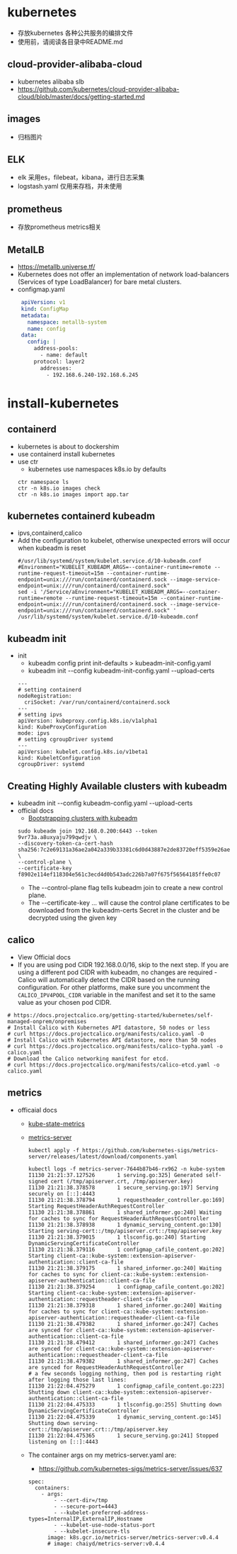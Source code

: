 # kubernetes
- 存放kubernetes 各种公共服务的编排文件
- 使用前，请阅读各目录中README.md

## cloud-provider-alibaba-cloud
- kubernetes alibaba slb
- https://github.com/kubernetes/cloud-provider-alibaba-cloud/blob/master/docs/getting-started.md

## images
- 归档图片

## ELK
- elk 采用es，filebeat，kibana，进行日志采集
- logstash.yaml 仅用来存档，并未使用

## prometheus
- 存放prometheus metrics相关

## MetalLB
- https://metallb.universe.tf/
- Kubernetes does not offer an implementation of network load-balancers (Services of type LoadBalancer) for bare metal clusters.
- configmap.yaml
  ```yaml
   apiVersion: v1
   kind: ConfigMap
   metadata:
     namespace: metallb-system
     name: config
   data:
     config: |
       address-pools:
         - name: default
       protocol: layer2
         addresses:
           - 192.168.6.240-192.168.6.245
  ```

# install-kubernetes

## containerd
- kubernetes is about to dockershim
- use containerd install kubernetes
- use ctr
    - kubernetes use namespaces k8s.io by defaults
  ```shell
  ctr namespace ls
  ctr -n k8s.io images check
  ctr -n k8s.io images import app.tar
   ```

## kubernetes containerd kubeadm
- ipvs,containerd,calico
- Add the configuration to kubelet, otherwise unexpected errors will occur when kubeadm is reset
  ```shell
  #/usr/lib/systemd/system/kubelet.service.d/10-kubeadm.conf 
  #Environment="KUBELET_KUBEADM_ARGS=--container-runtime=remote --runtime-request-timeout=15m --container-runtime-endpoint=unix:///run/containerd/containerd.sock --image-service-endpoint=unix:///run/containerd/containerd.sock"
  sed -i '/Service/aEnvironment="KUBELET_KUBEADM_ARGS=--container-runtime=remote --runtime-request-timeout=15m --container-runtime-endpoint=unix:///run/containerd/containerd.sock --image-service-endpoint=unix:///run/containerd/containerd.sock" ' /usr/lib/systemd/system/kubelet.service.d/10-kubeadm.conf
  ```

## kubeadm init
- init
    - kubeadm config print init-defaults > kubeadm-init-config.yaml
    - kubeadm init --config kubeadm-init-config.yaml --upload-certs
  ```shell
  ---
  # setting containerd
  nodeRegistration:
    criSocket: /var/run/containerd/containerd.sock
  ---
  # setting ipvs
  apiVersion: kubeproxy.config.k8s.io/v1alpha1
  kind: KubeProxyConfiguration
  mode: ipvs
  # setting cgroupDriver systemd
  ---
  apiVersion: kubelet.config.k8s.io/v1beta1
  kind: KubeletConfiguration
  cgroupDriver: systemd
  ```
## Creating Highly Available clusters with kubeadm
- kubeadm init --config kubeadm-config.yaml --upload-certs
- official docs
    - [Bootstrapping clusters with kubeadm](https://kubernetes.io/docs/setup/production-environment/tools/kubeadm/high-availability/)
  ```shell
  sudo kubeadm join 192.168.0.200:6443 --token 9vr73a.a8uxyaju799qwdjv \
  --discovery-token-ca-cert-hash sha256:7c2e69131a36ae2a042a339b33381c6d0d43887e2de83720eff5359e26aec866 \
  --control-plane \
  --certificate-key f8902e114ef118304e561c3ecd4d0b543adc226b7a07f675f56564185ffe0c07
  ```
    - The --control-plane flag tells kubeadm join to create a new control plane.
    - The --certificate-key ... will cause the control plane certificates to be downloaded from the kubeadm-certs Secret in the cluster and be decrypted using the given key

## calico
- View Official docs
- If you are using pod CIDR 192.168.0.0/16, skip to the next step. If you are using a different pod CIDR with kubeadm, no changes are required - Calico will automatically detect the CIDR based on the running configuration. For other platforms, make sure you uncomment the `CALICO_IPV4POOL_CIDR` variable in the manifest and set it to the same value as your chosen pod CIDR.
```shell
# https://docs.projectcalico.org/getting-started/kubernetes/self-managed-onprem/onpremises
# Install Calico with Kubernetes API datastore, 50 nodes or less
# curl https://docs.projectcalico.org/manifests/calico.yaml -O
# Install Calico with Kubernetes API datastore, more than 50 nodes
# curl https://docs.projectcalico.org/manifests/calico-typha.yaml -o calico.yaml
# Download the Calico networking manifest for etcd.
# curl https://docs.projectcalico.org/manifests/calico-etcd.yaml -o calico.yaml
```

## metrics
- officaial docs
    - [kube-state-metrics](https://github.com/kubernetes/kube-state-metrics.git)

    - [metrics-server](https://github.com/kubernetes-sigs/metrics-server.git)
      ```
      kubectl apply -f https://github.com/kubernetes-sigs/metrics-server/releases/latest/download/components.yaml
  
      kubectl logs -f metrics-server-7644b87b46-rx962 -n kube-system
      I1130 21:21:37.127526       1 serving.go:325] Generated self-signed cert (/tmp/apiserver.crt, /tmp/apiserver.key)
      I1130 21:21:38.378578       1 secure_serving.go:197] Serving securely on [::]:4443
      I1130 21:21:38.378794       1 requestheader_controller.go:169] Starting RequestHeaderAuthRequestController
      I1130 21:21:38.378861       1 shared_informer.go:240] Waiting for caches to sync for RequestHeaderAuthRequestController
      I1130 21:21:38.378938       1 dynamic_serving_content.go:130] Starting serving-cert::/tmp/apiserver.crt::/tmp/apiserver.key
      I1130 21:21:38.379015       1 tlsconfig.go:240] Starting DynamicServingCertificateController
      I1130 21:21:38.379116       1 configmap_cafile_content.go:202] Starting client-ca::kube-system::extension-apiserver-authentication::client-ca-file
      I1130 21:21:38.379175       1 shared_informer.go:240] Waiting for caches to sync for client-ca::kube-system::extension-apiserver-authentication::client-ca-file
      I1130 21:21:38.379254       1 configmap_cafile_content.go:202] Starting client-ca::kube-system::extension-apiserver-authentication::requestheader-client-ca-file
      I1130 21:21:38.379318       1 shared_informer.go:240] Waiting for caches to sync for client-ca::kube-system::extension-apiserver-authentication::requestheader-client-ca-file
      I1130 21:21:38.479382       1 shared_informer.go:247] Caches are synced for client-ca::kube-system::extension-apiserver-authentication::client-ca-file
      I1130 21:21:38.479412       1 shared_informer.go:247] Caches are synced for client-ca::kube-system::extension-apiserver-authentication::requestheader-client-ca-file
      I1130 21:21:38.479382       1 shared_informer.go:247] Caches are synced for RequestHeaderAuthRequestController  
      # a few seconds logging nothing, then pod is restarting right after logging those last lines:   
      I1130 21:22:04.475279       1 configmap_cafile_content.go:223] Shutting down client-ca::kube-system::extension-apiserver-authentication::client-ca-file
      I1130 21:22:04.475333       1 tlsconfig.go:255] Shutting down DynamicServingCertificateController
      I1130 21:22:04.475339       1 dynamic_serving_content.go:145] Shutting down serving-cert::/tmp/apiserver.crt::/tmp/apiserver.key
      I1130 21:22:04.475365       1 secure_serving.go:241] Stopped listening on [::]:4443
      ```

    - The container args on my metrics-server.yaml are:
        - https://github.com/kubernetes-sigs/metrics-server/issues/637
      ```shell
      spec:
        containers:
          - args:
              - --cert-dir=/tmp
              - --secure-port=4443
              - --kubelet-preferred-address-types=InternalIP,ExternalIP,Hostname
              - --kubelet-use-node-status-port
              - --kubelet-insecure-tls
            image: k8s.gcr.io/metrics-server/metrics-server:v0.4.4
            # image: chaiyd/metrics-server:v0.4.4
      ```

